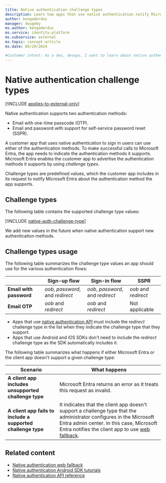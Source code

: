 ```yaml
---
title: Native authentication challenge types
description: Learn how apps that use native authentication notify Microsoft Entra about the authentication methods that they support. 
author: kengaderdus
manager: dougeby
ms.author: kengaderdus
ms.service: identity-platform 
ms.subservice: external
ms.topic: concept-article
ms.date: 04/29/2024

#Customer intent: As a dev, devops, I want to learn about native authentication challenge types, so that I can use them to notify Microsoft Entra about the authentication methods that my app supports.
---
```


# Native authentication challenge types

[!INCLUDE [applies-to-external-only](../external-id/includes/applies-to-external-only.md)]

Native authentication supports two authentication methods:

- Email with one-time passcode (OTP).
- Email and password with support for self-service password reset (SSPR).

A customer app that uses native authentication to sign in users can use either of the authentication methods. To make successful calls to Microsoft Entra, the app needs to indicate the authentication methods it supports. Microsoft Entra enables the customer app to advertise the authentication methods it supports by using *challenge types*. 

Challenge types are predefined values, which the customer app includes in its request to notify Microsoft Entra about the authentication method the app supports.

## Challenge types

The following table contains the supported challenge type values:

[!INCLUDE [native-auth-challenge-type](includes/native-auth-api/native-auth-challenge-type.md)]

We add new values in the future when native authentication support new authentication methods.

## Challenge types usage

The following table summarizes the challenge type values an app should use for the various authentication flows:

|   | Sign-up flow | Sign-in flow | SSPR |
| ---- | --- |  --- | --- | 
| **Email with password** | *oob*, *password*, and *redirect*  | *oob*, *password*, and *redirect*  | *oob* and *redirect* |
| **Email OTP** | *oob* and *redirect* | *oob* and *redirect*  | Not applicable |

- Apps that use [native authentication API](reference-native-authentication-overview.md) must include the *redirect* challenge type in the list when they indicate the challenge type that they support.
- Apps that use Android and iOS SDKs don't need to include the *redirect* challenge type as the SDK automatically includes it.  


The following table summarizes what happens if either Microsoft Entra or the client app doesn't support a given challenge type:

|  Scenario | What happens | 
| ---- | --- |
|**A client app includes unsupported challenge type**| Microsoft Entra returns an error as it treats this request as invalid. |
|**A client app fails to include a supported challenge type**| It indicates that the client app doesn't support a challenge type that the administrator configures in the Microsoft Entra admin center. In this case, Microsoft Entra notifies the client app to use [web fallback](concept-native-authentication-web-fallback.md).|

## Related content 

- [Native authentication web fallback](concept-native-authentication-web-fallback.md)
- [Native authentication Android SDK tutorials](/entra/external-id/customers/how-to-run-native-authentication-sample-android-app)
- [Native authentication API reference](reference-native-authentication-api.md)

